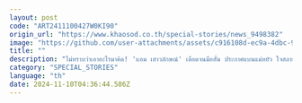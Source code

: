 ```yaml
---
layout: post
code: "ART2411100427W0KI90"
origin_url: "https://www.khaosod.co.th/special-stories/news_9498382"
image: "https://github.com/user-attachments/assets/c916108d-ec9a-4dbc-96c0-391d03bf606c"
title: ""
description: "ไม่ทราบว่าเอาอะไรมาคิด! 'แอม เสาวลักษณ์' เดือดจนมือสั่น ประกาศแบนแม่หยัว ใจสลายรับไม่ได้ ทารุณสัตว์ พร้อมฟาดข้อความทำหน้าตาซึม"
category: "SPECIAL_STORIES"
language: "th"
date: 2024-11-10T04:36:44.586Z
---
```


# 